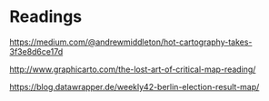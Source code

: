 
Readings
========

<https://medium.com/@andrewmiddleton/hot-cartography-takes-3f3e8d6ce17d>

<http://www.graphicarto.com/the-lost-art-of-critical-map-reading/>

<https://blog.datawrapper.de/weekly42-berlin-election-result-map/>